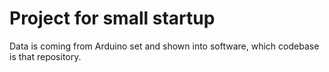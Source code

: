 # Project for small startup
Data is coming from Arduino set and shown into software, which codebase is that repository.
